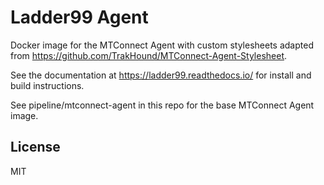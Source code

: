 # Ladder99 Agent

Docker image for the MTConnect Agent with custom stylesheets adapted from https://github.com/TrakHound/MTConnect-Agent-Stylesheet.

See the documentation at https://ladder99.readthedocs.io/ for install and build instructions.

See pipeline/mtconnect-agent in this repo for the base MTConnect Agent image.

## License

MIT
